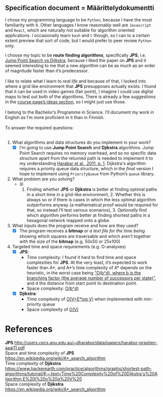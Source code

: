 ## Specification document = Määrittelydokumentti<br />

I chose my programming language to be `Python`, because I have the most familiarity with it. Other languages I know reasonably well are `Javascript` and `React`, which are naturally not suitable for algorithm oriented applications. I occasionally learn `bash` and `C` though, so I can to a certain extent preview that sort of code, but I would prefer to peer review `Python` only.<br />

I choose my topic to be **route finding algorithms**, specifically **JPS**, i.e. [Jump Point Search vs Dijkstra](http://users.cecs.anu.edu.au/~dharabor/data/papers/harabor-grastien-aaai11.pdf), because I liked the paper on **JPS** and it seemed interesting to me that a new algorithm can be as much as an order of magnitude faster than it’s predecessor.  <br /><br />I like to relate what I learn to *real life* and because of that, I looked into where a grid like environment that **JPS** presupposes actually exists. I found that it can be used in video games (fair point), I imagine I could use digital maps to test out both of the algorithms. There is already a few suggestions in the [course page’s ideas section](https://moodle.helsinki.fi/mod/page/view.php?id=3527719), so I might just use those. <br /><br />
I belong to the Bachelor’s Programme in Science. I’ll document my work in English as I’m more proficient in it than in Finnish. <br /><br />
To answer the required questions:<br /><br />
1. What algorithms and data structures do you implement in your work?<br />
   - [x] I’m going to use **Jump Point Search** and **Djikstra** algorithms. Jump Point Search requires no memory overhead, and so no specific data structure apart from the returned path is needed to implement it to my understanding [Harabar et al., 2011, p. 1](http://users.cecs.anu.edu.au/~dharabor/data/papers/harabor-grastien-aaai11.pdf). Dijkstra's algorithm requires a priority queue data structure, which in the *final* version I hope to implement using `PriorityQueue` from Python’s `queue` library. <br />
2. What problem are you solving?
   - [x] 1. Finding whether **JPS** or **Djikstra** is better at finding optimal paths in a short time in a grid-like environment, 2. Whether this is always so or if there is cases in which the less optimal algorithm outperforms anyway (a mathematical proof would be required for that, so instead I’ll test various scenarios), 3. *Optionally* find which algorithm performs better at finding shortest paths in a hexagonal network mapped onto a globe.<br />
3. What inputs does the program receive and how are they used?<br />
   - [x] The program receives a **bitmap** *or a text file for the time being* showing which squares are traversable and which aren’t together with the size of the **bitmap** (e.g. 50x50 or 25x100)
4. Targeted time and space requirements (e.g. O-analyses)
   - [x] **JPS**:<br />
     - Time complexity: I found it hard to find time and space complexities for **JPS**. At the very least, it’s expected to work faster than A*, and A*’s time complexity of A* depends on the heuristic, in the worst case being [“O(b^d), where b is the branching factor (the average number of successors per state)”](https://en.wikipedia.org/wiki/A*_search_algorithm), and d the distance from start point to destination point. <br />
     - Space complexity: [O(b^d)](https://en.wikipedia.org/wiki/A*_search_algorithm)
   - [x] **Djikstra**:<br />
     - Time complexity of [O(V+E*log V)](https://www.hackerearth.com/practice/algorithms/graphs/shortest-path-algorithms/tutorial/#:~:text=Time%20Complexity%20of%20Dijkstra's%20Algorithm,E%20l%20o%20g%20V%20) when implemented with min-priority queue
     - Space complexity of [O(V)](https://www.geeksforgeeks.org/time-and-space-complexity-of-dijkstras-algorithm/)

# References
**JPS** http://users.cecs.anu.edu.au/~dharabor/data/papers/harabor-grastien-aaai11.pdf <br />
Space and time complexity of **JPS** https://en.wikipedia.org/wiki/A*_search_algorithm <br />
Time complexity of **Djikstra** https://www.hackerearth.com/practice/algorithms/graphs/shortest-path-algorithms/tutorial/#:~:text=Time%20Complexity%20of%20Dijkstra's%20Algorithm,E%20l%20o%20g%20V%20 <br />
Space complexity of **Djikstra** https://en.wikipedia.org/wiki/A*_search_algorithm <br />

